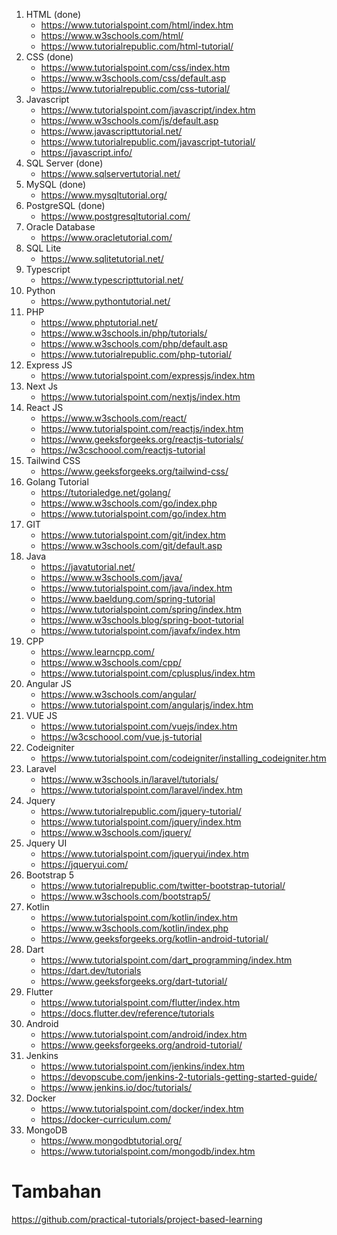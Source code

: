 1. HTML (done)
   - https://www.tutorialspoint.com/html/index.htm
   - https://www.w3schools.com/html/
   - https://www.tutorialrepublic.com/html-tutorial/
2. CSS (done)
   - https://www.tutorialspoint.com/css/index.htm
   - https://www.w3schools.com/css/default.asp
   - https://www.tutorialrepublic.com/css-tutorial/
3. Javascript
   - https://www.tutorialspoint.com/javascript/index.htm
   - https://www.w3schools.com/js/default.asp
   - https://www.javascripttutorial.net/
   - https://www.tutorialrepublic.com/javascript-tutorial/
   - https://javascript.info/
4. SQL Server (done)
   - https://www.sqlservertutorial.net/
5. MySQL (done)
   - https://www.mysqltutorial.org/
6. PostgreSQL (done)
   - https://www.postgresqltutorial.com/
7. Oracle Database
   - https://www.oracletutorial.com/
8. SQL Lite
   - https://www.sqlitetutorial.net/
9. Typescript
   - https://www.typescripttutorial.net/
10. Python
    - https://www.pythontutorial.net/
11. PHP
    - https://www.phptutorial.net/
    - https://www.w3schools.in/php/tutorials/
    - https://www.w3schools.com/php/default.asp
    - https://www.tutorialrepublic.com/php-tutorial/
12. Express JS
    - https://www.tutorialspoint.com/expressjs/index.htm
13. Next Js
    - https://www.tutorialspoint.com/nextjs/index.htm
14. React JS
    - https://www.w3schools.com/react/
    - https://www.tutorialspoint.com/reactjs/index.htm
    - https://www.geeksforgeeks.org/reactjs-tutorials/
    - https://w3cschoool.com/reactjs-tutorial
15. Tailwind CSS
    - https://www.geeksforgeeks.org/tailwind-css/
16. Golang Tutorial
    - https://tutorialedge.net/golang/
    - https://www.w3schools.com/go/index.php
    - https://www.tutorialspoint.com/go/index.htm
17. GIT
    - https://www.tutorialspoint.com/git/index.htm
    - https://www.w3schools.com/git/default.asp
18. Java 
    - https://javatutorial.net/
    - https://www.w3schools.com/java/
    - https://www.tutorialspoint.com/java/index.htm
    - https://www.baeldung.com/spring-tutorial
    - https://www.tutorialspoint.com/spring/index.htm
    - https://www.w3schools.blog/spring-boot-tutorial
    - https://www.tutorialspoint.com/javafx/index.htm
19. CPP
    - https://www.learncpp.com/
    - https://www.w3schools.com/cpp/
    - https://www.tutorialspoint.com/cplusplus/index.htm
20. Angular JS
    - https://www.w3schools.com/angular/
    - https://www.tutorialspoint.com/angularjs/index.htm
21. VUE JS
    - https://www.tutorialspoint.com/vuejs/index.htm
    - https://w3cschoool.com/vue.js-tutorial
22. Codeigniter 
    - https://www.tutorialspoint.com/codeigniter/installing_codeigniter.htm
23. Laravel
    - https://www.w3schools.in/laravel/tutorials/
    - https://www.tutorialspoint.com/laravel/index.htm
24. Jquery
    - https://www.tutorialrepublic.com/jquery-tutorial/
    - https://www.tutorialspoint.com/jquery/index.htm
    - https://www.w3schools.com/jquery/
25. Jquery UI
    - https://www.tutorialspoint.com/jqueryui/index.htm
    - https://jqueryui.com/
26. Bootstrap 5
    - https://www.tutorialrepublic.com/twitter-bootstrap-tutorial/
    - https://www.w3schools.com/bootstrap5/
27. Kotlin
    - https://www.tutorialspoint.com/kotlin/index.htm
    - https://www.w3schools.com/kotlin/index.php
    - https://www.geeksforgeeks.org/kotlin-android-tutorial/
28. Dart
    - https://www.tutorialspoint.com/dart_programming/index.htm
    - https://dart.dev/tutorials
    - https://www.geeksforgeeks.org/dart-tutorial/
29. Flutter
    - https://www.tutorialspoint.com/flutter/index.htm
    - https://docs.flutter.dev/reference/tutorials
30. Android
    - https://www.tutorialspoint.com/android/index.htm
    - https://www.geeksforgeeks.org/android-tutorial/
31. Jenkins
    - https://www.tutorialspoint.com/jenkins/index.htm
    - https://devopscube.com/jenkins-2-tutorials-getting-started-guide/
    - https://www.jenkins.io/doc/tutorials/
32. Docker
    - https://www.tutorialspoint.com/docker/index.htm
    - https://docker-curriculum.com/
33. MongoDB
    - https://www.mongodbtutorial.org/
    - https://www.tutorialspoint.com/mongodb/index.htm

# Tambahan <br>
https://github.com/practical-tutorials/project-based-learning
